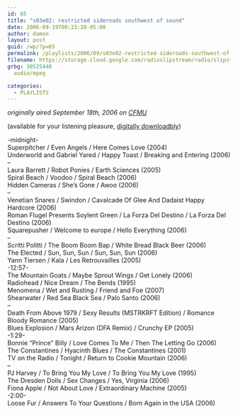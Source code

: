 ```yaml
---
id: 65
title: "s03e02: restricted sideroads southwest of sound"
date: 2006-09-19T00:23:28-05:00
author: damon
layout: post
guid: /wp/?p=65
permalink: /playlists/2006/09/s03e02-restricted-sideroads-southwest-of-sound/
filename: https://storage.cloud.google.com/radioslipstream/radio/slipstream-s3e02.mp3
grbg: 30525440
  audio/mpeg

categories:
  - PLAYLISTS
---
```


_originally aired September 18th, 2006 on [CFMU](http://cfmu.mcmaster.ca)_

(available for your listening pleasure, [digitally downloadbly](https://storage.cloud.google.com/radioslipstream/radio/slipstream-s3e02.mp3))

-midnight-  
Superpitcher / Even Angels / Here Comes Love (2004)  
Underworld and Gabriel Yared / Happy Toast / Breaking and Entering (2006)  
–  
Laura Barrett / Robot Ponies / Earth Sciences (2005)  
Spiral Beach / Voodoo / Spiral Beach (2006)  
Hidden Cameras / She’s Gone / Awoo (2006)  
–  
Venetian Snares / Swindon / Cavalcade Of Glee And Dadaist Happy Hardcore (2006)  
Roman Flugel Presents Soylent Green / La Forza Del Destino / La Forza Del Destino (2006)  
Squarepusher / Welcome to europe / Hello Everything (2006)  
–  
Scritti Politti / The Boom Boom Bap / White Bread Black Beer (2006)  
The Elected / Sun, Sun, Sun / Sun, Sun, Sun (2006)  
Yann Tiersen / Kala / Les Retrouvailles (2005)  
-12:57-  
The Mountain Goats / Maybe Sprout Wings / Get Lonely (2006)  
Radiohead / Nice Dream / The Bends (1995)  
Menomena / Wet and Rusting / Friend and Foe (2007)  
Shearwater / Red Sea Black Sea / Palo Santo (2006)  
–  
Death From Above 1979 / Sexy Results (MSTRKRFT Edition) / Romance Bloody Romance (2005)  
Blues Explosion / Mars Arizon (DFA Remix) / Crunchy EP (2005)  
-1:29-  
Bonnie “Prince” Billy / Love Comes To Me / Then The Letting Go (2006)  
The Constantines / Hyacinth Blues / The Constantines (2001)  
TV on the Radio / Tonight / Return to Cookie Mountain (2006)  
–  
PJ Harvey / To Bring You My Love / To Bring You My Love (1995)  
The Dresden Dolls / Sex Changes / Yes, Virginia (2006)  
Fiona Apple / Not About Love / Extraordinary Machine (2005)  
-2:00-  
Loose Fur / Answers To Your Questions / Born Again in the USA (2006)
